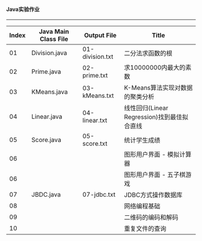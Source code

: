 #### Java实验作业

---------------

Index | Java Main Class File  |   Output File   |    Title
------|-----------------------|-----------------|-------------------------
01	  | Division.java         | 01-division.txt |  二分法求函数的根
02    | Prime.java            | 02-prime.txt    |  求10000000内最大的素数
03    | KMeans.java           | 03-kMeans.txt   |  K-Means算法实现对数据的聚类分析
04    | Linear.java           | 04-linear.txt   |  线性回归(Linear Regression)找到最佳拟合直线
05    | Score.java            | 05-score.txt    |  统计学生成绩
06    |                       |                 |  图形用户界面 - 模拟计算器
06    |                       |                 |  图形用户界面 - 五子棋游戏
07    | JBDC.java             | 07-jdbc.txt     |  JDBC方式操作数据库
08    |                       |                 |  网络编程基础
09    |                       |                 |  二维码的编码和解码
10    |                       |                 |  重复文件的查询